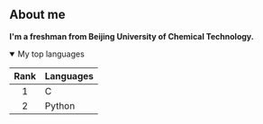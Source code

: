 ## About me
__I'm a freshman from Beijing University of Chemical Technology.__

<details open>
 
<summary>My top languages</summary>

| Rank | Languages     |
|:---:|-----|
| 1 |       C       |
| 2 |       Python  |

</details>


<!--
Here are some ideas to get you started:

- 🔭 I’m currently working on ...
- 🌱 I’m currently learning ...
- 👯 I’m looking to collaborate on ...
- 🤔 I’m looking for help with ...
- 💬 Ask me about ...
- 📫 How to reach me 📧3173026067@qq.com
- 😄 Pronouns: ...
- ⚡ Fun fact: ...
-->
